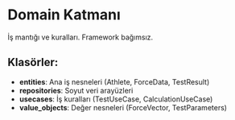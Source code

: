 # Domain Katmanı  
İş mantığı ve kuralları. Framework bağımsız.

## Klasörler:
- **entities**: Ana iş nesneleri (Athlete, ForceData, TestResult)
- **repositories**: Soyut veri arayüzleri
- **usecases**: İş kuralları (TestUseCase, CalculationUseCase)
- **value_objects**: Değer nesneleri (ForceVector, TestParameters)
